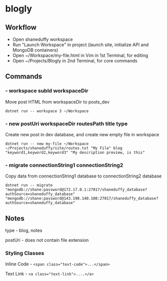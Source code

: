 # blogly

## Workflow
- Open shaneduffy workspace
- Run "Launch Workspace" in project (launch site, initialize API and MongoDB containers)
- Open ~/Workspace/my-file.html in Vim in 1st Terminal, for editing
- Open ~/Projects/Blogly in 2nd Terminal, for core commands

## Commands

### - workspace subId workspaceDir
Move post HTML from workspaceDir to posts_dev
```
dotnet run -- workspace 3 ~/Workspace
```

### - new postUri workspaceDir routesPath title type
Create new post in dev database, and create new empty file in workspace
```
dotnet run -- new my-file ~/Workspace ~/Projects/shaneduffy/site/routes.txt "My File" blog "keyword1,keyword2,keyword3" "My description preview, is this"
```

### - migrate connectionString1 connectionString2
Copy data from connectionString1 database to connectionString2 database
```
dotnet run -- migrate "mongodb://shane:password@172.17.0.1:27017/shaneduffy_database?authSource=shaneduffy_database" "mongodb://shane:password@143.198.140.108:27017/shaneduffy_database?authSource=shaneduffy_database"
```

## Notes
type - blog, notes

postUri - does not contain file extension

### Styling Classes

Inline Code - `<span class="text-code">...</span>`

Text Link - `<a class="text-link">....</a>`
